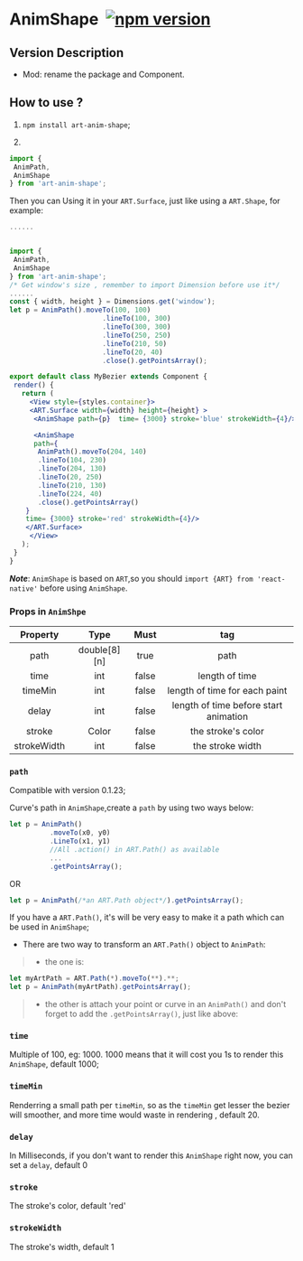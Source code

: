 # AnimShape  [![npm version](https://d25lcipzij17d.cloudfront.net/badge.svg?id=js&type=6&v=1.0.0&x2=0)](https://www.npmjs.com/package/art-anim-shape)

## Version Description

* Mod: rename the package and Component.

## How to use ?
 
 1)  `npm install art-anim-shape`;

 2) 
 ```jsx
 import {
  AnimPath,
  AnimShape
} from 'art-anim-shape';
 ```

Then you can Using it in your `ART.Surface`, just like using a `ART.Shape`, for example:
 ```jsx
 ......
 

 import {
  AnimPath,
  AnimShape
} from 'art-anim-shape';
/* Get window's size , remember to import Dimension before use it*/
......
const { width, height } = Dimensions.get('window');
let p = AnimPath().moveTo(100, 100)
                        .lineTo(100, 300)
                        .lineTo(300, 300)
                        .lineTo(250, 250)
                        .lineTo(210, 50)
                        .lineTo(20, 40)
                        .close().getPointsArray();

export default class MyBezier extends Component {
  render() {
    return (
      <View style={styles.container}>
      <ART.Surface width={width} height={height} >
       <AnimShape path={p}  time= {3000} stroke='blue' strokeWidth={4}/>

       <AnimShape 
       path={
        AnimPath().moveTo(204, 140)
        .lineTo(104, 230)
        .lineTo(204, 130)
        .lineTo(20, 250)
        .lineTo(210, 130)
        .lineTo(224, 40)
        .close().getPointsArray()
     }  
     time= {3000} stroke='red' strokeWidth={4}/>
     </ART.Surface>
      </View>
    );
  }
}
 ```
  ***Note***: `AnimShape` is based on `ART`,so you should `import {ART} from 'react-native'` before using `AnimShape`.

 ### Props in `AnimShpe`

 Property | Type | Must | tag
:-:|:-:|:-:|:-:
path|double[8][n]|true|path
time|int|false|length of time
timeMin|int|false|length of time for each paint
delay|int| false| length of time before start animation
stroke|Color|false| the stroke's color
strokeWidth|int|false| the stroke width

 ### `path`

Compatible with version 0.1.23;

 Curve's path in `AnimShape`,create a `path` by using two ways below:

```jsx
let p = AnimPath()
          .moveTo(x0, y0)
          .LineTo(x1, y1)
          //All .action() in ART.Path() as available
          ...
          .getPointsArray();
```
OR
```jsx
let p = AnimPath(/*an ART.Path object*/).getPointsArray();
```



 If you have a `ART.Path()`, it's will be very easy to make it a path which can be used in `AnimShape`;

 * There are two way to transform an `ART.Path()` object to `AnimPath`:
>   * the one is:
```jsx
let myArtPath = ART.Path(*).moveTo(**).**;
let p = AnimPath(myArtPath).getPointsArray();
```
>   * the other is attach your point or curve in an `AnimPath()` and don't forget to add the `.getPointsArray()`,  just like above:

### `time`

Multiple of 100, eg: 1000. 1000 means that it will cost you 1s to render this `AnimShape`, default 1000;

### `timeMin`

Renderring a small path per `timeMin`, so as the `timeMin` get lesser the bezier will smoother, and more time would waste in rendering , default 20.

### `delay`

In Milliseconds, if you don't want to render this `AnimShape` right now, you can set a `delay`, default 0

### `stroke`

The stroke's color, default 'red'

### `strokeWidth`

The stroke's width, default 1


[1]:https://github.com/jiarWang/AnimBezierShape/blob/master/AnimBezierShape/src/component/AnimBezierShape.js
[2]:https://www.youtube.com/watch?v=BrToj99cEHo&feature=youtu.be
[4]:https://github.com/jiarWang/AnimBezierShape/blob/master/AnimBezierShape/android/app/app-release.apk
